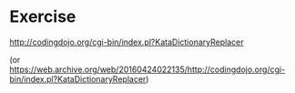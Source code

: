 # Exercise

http://codingdojo.org/cgi-bin/index.pl?KataDictionaryReplacer

(or https://web.archive.org/web/20160424022135/http://codingdojo.org/cgi-bin/index.pl?KataDictionaryReplacer)
